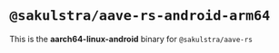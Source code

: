 # `@sakulstra/aave-rs-android-arm64`

This is the **aarch64-linux-android** binary for `@sakulstra/aave-rs`
